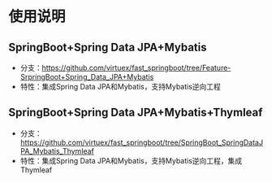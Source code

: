 # 使用说明
## SpringBoot+Spring Data JPA+Mybatis  
- 分支：https://github.com/virtuex/fast_springboot/tree/Feature-SrpringBoot+Spring_Data_JPA+Mybatis
- 特性：集成Spring Data JPA和Mybatis，支持Mybatis逆向工程

## SpringBoot+Spring Data JPA+Mybatis+Thymleaf

- 分支：https://github.com/virtuex/fast_springboot/tree/SpringBoot_SpringDataJPA_Mybatis_Thymleaf
- 特性：集成Spring Data JPA和Mybatis，支持Mybatis逆向工程，集成Thymleaf  